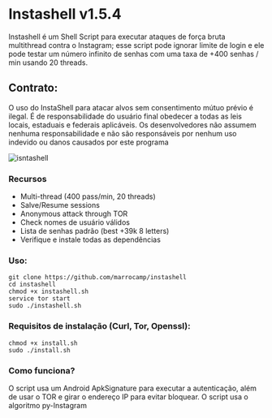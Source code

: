 # Instashell v1.5.4

Instashell é um Shell Script para executar ataques de força bruta multithread contra o Instagram; esse script pode ignorar
limite de login e ele pode testar um número infinito de senhas com uma taxa de +400 senhas / min usando 20 threads.

## Contrato:
O uso do InstaShell para atacar alvos sem consentimento mútuo prévio é ilegal. É de responsabilidade do usuário final
obedecer a todas as leis locais, estaduais e federais aplicáveis. Os desenvolvedores não assumem nenhuma responsabilidade e não são responsáveis por nenhum
uso indevido ou danos causados por este programa

![isntashell](https://user-images.githubusercontent.com/15244775/68085529-97298500-fe20-11e9-9b59-5e0b82565cab.png)

### Recursos
- Multi-thread (400 pass/min, 20 threads)
- Salve/Resume sessions
- Anonymous attack through TOR
- Check nomes de usuário válidos
- Lista de senhas padrão (best +39k 8 letters)
- Verifique e instale todas as dependências

### Uso:
```
git clone https://github.com/marrocamp/instashell
cd instashell
chmod +x instashell.sh
service tor start
sudo ./instashell.sh
```

### Requisitos de instalação (Curl, Tor, Openssl):

```
chmod +x install.sh
sudo ./install.sh
```

### Como funciona?

O script usa um Android ApkSignature para executar a autenticação, além de usar o TOR e girar o endereço IP para
evitar bloquear.
O script usa o algoritmo py-Instagram


